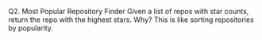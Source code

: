 Q2. Most Popular Repository Finder
Given a list of repos with star counts, return the repo with the highest stars.
Why? This is like sorting repositories by popularity.